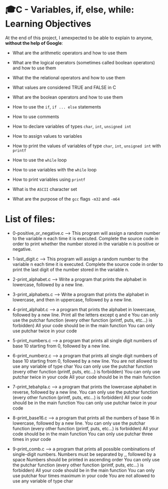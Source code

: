 # :mortar_board:C - Variables, if, else, while: Learning Objectives

  

At the end of this project, I amexpected to be able to explain to anyone,  **without the help of Google**:

  

- What are the arithmetic operators and how to use them

- What are the logical operators (sometimes called boolean operators) and how to use them

- What the the relational operators and how to use them

- What values are considered TRUE and FALSE in C

- What are the boolean operators and how to use them

- How to use the  `if`,  `if ... else`  statements

- How to use comments

- How to declare variables of types  `char`,  `int`,  `unsigned int`

- How to assign values to variables

- How to print the values of variables of type  `char`,  `int`,  `unsigned int`  with  `printf`

- How to use the  `while`  loop

- How to use variables with the  `while`  loop

- How to print variables using  `printf`

- What is the  `ASCII`  character set

- What are the purpose of the  `gcc`  flags  `-m32`  and  `-m64`

  

# List of files:

  

- 0-positive_or_negative.c —> This program will assign a random number to the variable n each time it is executed. Complete the source code in order to print whether the number stored in the variable n is positive or negative.

  

- 1-last_digit.c —> This program will assign a random number to the variable n each time it is executed. Complete the source code in order to print the last digit of the number stored in the variable n.

  

- 2-print_alphabet.c —> Write a program that prints the alphabet in lowercase, followed by a new line.

  

- 3-print_alphabets.c —> Write a program that prints the alphabet in lowercase, and then in uppercase, followed by a new line.

  

- 4-print_alphabt.c —> a program that prints the alphabet in lowercase, followed by a new line.
Print all the letters except q and e
You can only use the putchar function (every other function (printf, puts, etc…) is forbidden)
All your code should be in the main function
You can only use putchar twice in your code

  

- 5-print_numbers.c —> a program that prints all single digit numbers of base 10 starting from 0, followed by a new line.

  
- 6-print_numberz.c —> a program that prints all single digit numbers of base 10 starting from 0, followed by a new line.
You are not allowed to use any variable of type char
You can only use the putchar function (every other function (printf, puts, etc…) is forbidden)
You can only use putchar twice in your code
All your code should be in the main function

  

- 7-print_tebahpla.c —> a program that prints the lowercase alphabet in reverse, followed by a new line.
You can only use the putchar function (every other function (printf, puts, etc…) is forbidden)
All your code should be in the main function
You can only use putchar twice in your code

  

- 8-print_base16.c —> a program that prints all the numbers of base 16 in lowercase, followed by a new line.
You can only use the putchar function (every other function (printf, puts, etc…) is forbidden)
All your code should be in the main function
You can only use putchar three times in your code

  

- 9-print_comb.c —> a program that prints all possible combinations of single-digit numbers.
Numbers must be separated by ,, followed by a space
Numbers should be printed in ascending order
You can only use the putchar function (every other function (printf, puts, etc…) is forbidden)
All your code should be in the main function
You can only use putchar four times maximum in your code
You are not allowed to use any variable of type char
